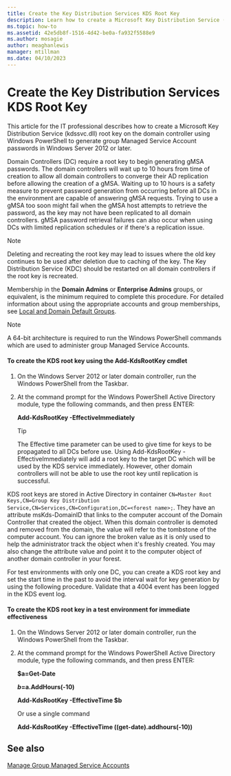 ```yaml
---
title: Create the Key Distribution Services KDS Root Key
description: Learn how to create a Microsoft Key Distribution Service (kdssvc.dll) root key on the domain controller using Windows PowerShell to generate group Managed Service Account passwords in Windows Server 2012 or later.
ms.topic: how-to
ms.assetid: 42e5db8f-1516-4d42-be0a-fa932f5588e9
ms.author: mosagie
author: meaghanlewis
manager: mtillman
ms.date: 04/10/2023
---
```

# Create the Key Distribution Services KDS Root Key

This article for the IT professional describes how to create a Microsoft Key Distribution Service (kdssvc.dll) root key on the domain controller using Windows PowerShell to generate group Managed Service Account passwords in Windows Server 2012 or later.

Domain Controllers (DC) require a root key to begin generating gMSA passwords. The domain controllers will wait up to 10 hours from time of creation to allow all domain controllers to converge their AD replication before allowing the creation of a gMSA. Waiting up to 10 hours is a safety measure to prevent password generation from occurring before all DCs in the environment are capable of answering gMSA requests.  Trying to use a gMSA too soon might fail when the gMSA host attempts to retrieve the password, as the key may not have been replicated to all domain controllers. gMSA password retrieval failures can also occur when using DCs with limited replication schedules or if there's a replication issue.

> [!NOTE]
> Deleting and recreating the root key may lead to issues where the old key continues to be used after deletion due to caching of the key. The Key Distribution Service (KDC) should be restarted on all domain controllers if the root key is recreated.

Membership in the **Domain Admins** or **Enterprise Admins** groups, or equivalent, is the minimum required to complete this procedure. For detailed information about using the appropriate accounts and group memberships, see [Local and Domain Default Groups](/previous-versions/orphan-topics/ws.10/dd728026(v=ws.10)).

> [!NOTE]
> A 64-bit architecture is required to run the Windows PowerShell commands which are used to administer group Managed Service Accounts.

#### To create the KDS root key using the Add-KdsRootKey cmdlet

1.  On the Windows Server 2012 or later domain controller, run the Windows PowerShell from the Taskbar.

2.  At the command prompt for the Windows PowerShell Active Directory module, type the following commands, and then press ENTER:

    **Add-KdsRootKey -EffectiveImmediately**

    > [!TIP]
    > The Effective time parameter can be used to give time for keys to be propagated to all DCs before use. Using Add-KdsRootKey -EffectiveImmediately will add a root key to the target DC which will be used by the KDS service immediately. However, other domain controllers will not be able to use the root key until replication is successful.

KDS root keys are stored in Active Directory in container `CN=Master Root Keys,CN=Group Key Distribution Service,CN=Services,CN=Configuration,DC=<forest name>;`. They have an attribute msKds-DomainID that links to the computer account of the Domain Controller that created the object. When this domain controller is demoted and removed from the domain, the value will refer to the tombstone of the computer account. You can ignore the broken value as it is only used to help the administrator track the object when it's freshly created. You may also change the attribute value and point it to the computer object of another domain controller in your forest.

For test environments with only one DC, you can create a KDS root key and set the start time in the past to avoid the interval wait for key generation by using the following procedure. Validate that a 4004 event has been logged in the KDS event log.

#### To create the KDS root key in a test environment for immediate effectiveness

1.  On the Windows Server 2012 or later domain controller, run the Windows PowerShell from the Taskbar.

2.  At the command prompt for the Windows PowerShell Active Directory module, type the following commands, and then press ENTER:

    **$a=Get-Date**

    **$b=$a.AddHours(-10)**

    **Add-KdsRootKey -EffectiveTime $b**

    Or use a single command

    **Add-KdsRootKey -EffectiveTime ((get-date).addhours(-10))**

## See also

[Manage Group Managed Service Accounts](manage-group-managed-service-accounts.md)
